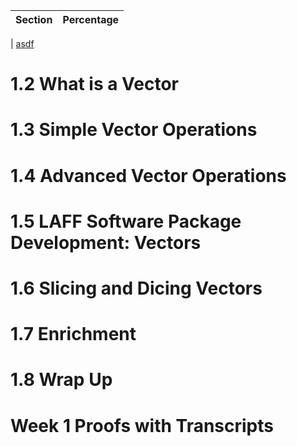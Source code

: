 | Section | Percentage |
|---------|------------|
| 
[asdf](01-vectors-in-linear-algebra.md#12-what-is-a-vector)
# 1.2 What is a Vector

# 1.3 Simple Vector Operations

# 1.4 Advanced Vector Operations

# 1.5 LAFF Software Package Development: Vectors

# 1.6 Slicing and Dicing Vectors

# 1.7 Enrichment

# 1.8 Wrap Up

# Week 1 Proofs with Transcripts
